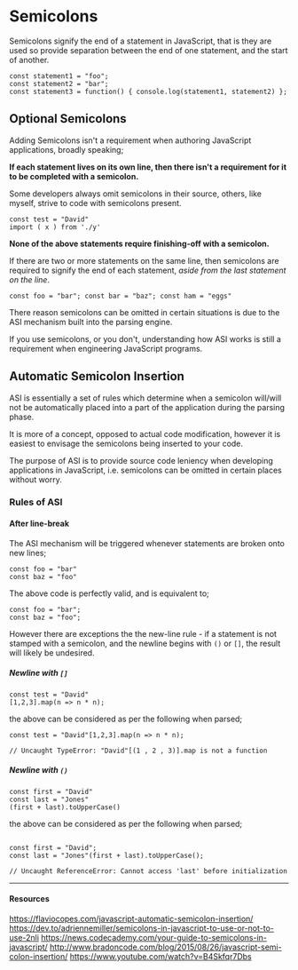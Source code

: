 # Semicolons

Semicolons signify the end of a statement in JavaScript, that is they are used so provide separation between the end of one statement, and the start of another.

```
const statement1 = "foo";
const statement2 = "bar";
const statement3 = function() { console.log(statement1, statement2) };
```

## Optional Semicolons

Adding Semicolons isn't a requirement when authoring JavaScript applications, broadly speaking;

**If each statement lives on its own line, then there isn't a requirement for it to be completed with a semicolon.**

Some developers always omit semicolons in their source, others, like myself, strive to code with semicolons present.

```
const test = "David"
import ( x ) from './y'
```

**None of the above statements require finishing-off with a semicolon.**

If there are two or more statements on the same line, then semicolons are required to signify the end of each statement, _aside from the last statement on the line_.

```
const foo = "bar"; const bar = "baz"; const ham = "eggs"
```

There reason semicolons can be omitted in certain situations is due to the ASI mechanism built into the parsing engine.

If you use semicolons, or you don't, understanding how ASI works is still a requirement when engineering JavaScript programs.

## Automatic Semicolon Insertion

ASI is essentially a set of rules which determine when a semicolon will/will not be automatically placed into a part of the application during the parsing phase.

It is more of a concept, opposed to actual code modification, however it is easiest to envisage the semicolons being inserted to your code.

The purpose of ASI is to provide source code leniency when developing applications in JavaScript, i.e. semicolons can be omitted in certain places without worry.

### Rules of ASI

#### After line-break

The ASI mechanism will be triggered whenever statements are broken onto new lines;

```
const foo = "bar"
const baz = "foo"
```

The above code is perfectly valid, and is equivalent to;

```
const foo = "bar";
const baz = "foo";
```

However there are exceptions the the new-line rule - if a statement is not stamped with a semicolon, and the newline begins with `()` or `[]`, the result will likely be undesired.

##### Newline with `[]`

```
const test = "David"
[1,2,3].map(n => n * n);
```

the above can be considered as per the following when parsed;

```
const test = "David"[1,2,3].map(n => n * n);

// Uncaught TypeError: "David"[(1 , 2 , 3)].map is not a function
```

##### Newline with `()`

```
const first = "David"
const last = "Jones"
(first + last).toUpperCase()
```

the above can be considered as per the following when parsed;

```

const first = "David";
const last = "Jones"(first + last).toUpperCase();

// Uncaught ReferenceError: Cannot access 'last' before initialization
```

<!-- #### End of program/file

#### NOT after closing `}`

#### Before closing `}` -->

---

#### **Resources**

https://flaviocopes.com/javascript-automatic-semicolon-insertion/
https://dev.to/adriennemiller/semicolons-in-javascript-to-use-or-not-to-use-2nli
https://news.codecademy.com/your-guide-to-semicolons-in-javascript/
http://www.bradoncode.com/blog/2015/08/26/javascript-semi-colon-insertion/
https://www.youtube.com/watch?v=B4Skfqr7Dbs
